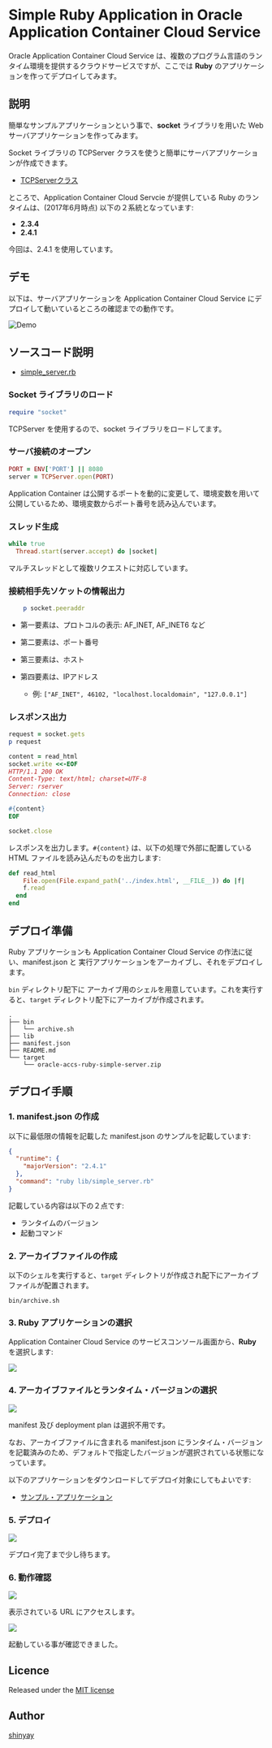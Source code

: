 # Simple Ruby Application in Oracle Application Container Cloud Service


Oracle Application Container Cloud Service は、複数のプログラム言語のランタイム環境を提供するクラウドサービスですが、ここでは **Ruby** のアプリケーションを作ってデプロイしてみます。

## 説明

簡単なサンプルアプリケーションという事で、**socket** ライブラリを用いた Webサーバアプリケーションを作ってみます。

Socket ライブラリの TCPServer クラスを使うと簡単にサーバアプリケーションが作成できます。

- [TCPServerクラス](https://docs.ruby-lang.org/ja/latest/class/TCPServer.html)

ところで、Application Container Cloud Servcie が提供している Ruby のランタイムは、(2017年6月時点) 以下の２系統となっています:

- **2.3.4**
- **2.4.1**

今回は、2.4.1 を使用しています。

## デモ

以下は、サーバアプリケーションを Application Container Cloud Service にデプロイして動いているところの確認までの動作です。

![Demo](images/accs-ruby.gif)

## ソースコード説明

- [simple_server.rb](https://raw.githubusercontent.com/shinyay/oracle-accs-ruby-simple-server/1.0.0/lib/simple_server.rb)

### Socket ライブラリのロード

```ruby
require "socket"
```

TCPServer を使用するので、socket ライブラリをロードしてます。

### サーバ接続のオープン

```ruby
PORT = ENV['PORT'] || 8080
server = TCPServer.open(PORT)
```

Application Container は公開するポートを動的に変更して、環境変数を用いて公開しているため、環境変数からポート番号を読み込んでいます。

### スレッド生成

```ruby
while true
  Thread.start(server.accept) do |socket|
```

マルチスレッドとして複数リクエストに対応しています。

### 接続相手先ソケットの情報出力

```ruby
    p socket.peeraddr
```

- 第一要素は、プロトコルの表示: AF_INET, AF_INET6 など
- 第二要素は、ポート番号
- 第三要素は、ホスト
- 第四要素は、IPアドレス

  - 例: `["AF_INET", 46102, "localhost.localdomain", "127.0.0.1"]`

### レスポンス出力

```ruby
request = socket.gets
p request

content = read_html
socket.write <<-EOF
HTTP/1.1 200 OK
Content-Type: text/html; charset=UTF-8
Server: rserver
Connection: close

#{content}
EOF

socket.close
```

レスポンスを出力します。`#{content}` は、以下の処理で外部に配置している HTML ファイルを読み込んだものを出力します:

```ruby
def read_html
	File.open(File.expand_path('../index.html', __FILE__)) do |f|
    f.read
  end
end
```

## デプロイ準備

Ruby アプリケーションも Application Container Cloud Service の作法に従い、manifest.json と 実行アプリケーションをアーカイブし、それをデプロイします。

`bin` ディレクトリ配下に アーカイブ用のシェルを用意しています。これを実行すると、`target` ディレクトリ配下にアーカイブが作成されます。

```
.
├── bin
│   └── archive.sh
├── lib
├── manifest.json
├── README.md
└── target
    └── oracle-accs-ruby-simple-server.zip
```

## デプロイ手順

### 1. manifest.json の作成

以下に最低限の情報を記載した manifest.json のサンプルを記載しています:

```json
{
  "runtime": {
    "majorVersion": "2.4.1"
  },
  "command": "ruby lib/simple_server.rb"
}
```

記載している内容は以下の２点です:
- ランタイムのバージョン
- 起動コマンド


### 2. アーカイブファイルの作成

以下のシェルを実行すると、`target` ディレクトリが作成され配下にアーカイブファイルが配置されます。

`bin/archive.sh`

### 3. Ruby アプリケーションの選択

Application Container Cloud Service のサービスコンソール画面から、**Ruby** を選択します:

![](images/accs-ruby01.png)

### 4. アーカイブファイルとランタイム・バージョンの選択

![](images/accs-ruby02.png)

manifest 及び deployment plan は選択不用です。

なお、アーカイブファイルに含まれる manifest.json にランタイム・バージョンを記載済みのため、デフォルトで指定したバージョンが選択されている状態になっています。

以下のアプリケーションをダウンロードしてデプロイ対象にしてもよいです:
- [サンプル・アプリケーション](https://github.com/shinyay/oracle-accs-ruby-simple-server/releases/download/1.0.0/oracle-accs-ruby-simple-server.zip)

### 5. デプロイ

![](images/accs-ruby03.png)

デプロイ完了まで少し待ちます。

### 6. 動作確認

![](images/accs-ruby04.png)

表示されている URL にアクセスします。

![](images/accs-ruby05.png)

起動している事が確認できました。

## Licence

Released under the [MIT license](https://gist.githubusercontent.com/shinyay/56e54ee4c0e22db8211e05e70a63247e/raw/44f0f4de510b4f2b918fad3c91e0845104092bff/LICENSE)

## Author

[shinyay](https://github.com/shinyay)
